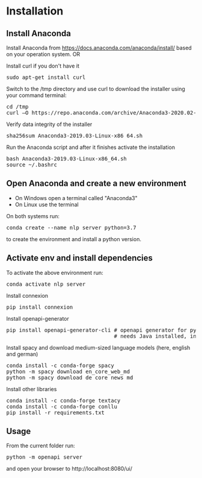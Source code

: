 # Installation

## Install Anaconda 
Install Anaconda from https://docs.anaconda.com/anaconda/install/ based on your operation system.
OR

Install curl if you don't have it
<pre>
sudo apt-get install curl
</pre>
Switch to the /tmp directory and use curl to download the installer using your command terminal:
<pre>
cd /tmp
curl –O https://repo.anaconda.com/archive/Anaconda3-2020.02-Linux-x86_64.sh
</pre>
Verify data integrity of the installer
<pre>
sha256sum Anaconda3-2019.03-Linux-x86_64.sh
</pre>
Run the Anaconda script and after it finishes activate the installation
<pre>
bash Anaconda3-2019.03-Linux-x86_64.sh
source ~/.bashrc
</pre>

## Open Anaconda and create a new environment
- On Windows open a terminal called "Anaconda3"
- On Linux use the terminal

On both systems run:
<pre>
conda create --name nlp_server python=3.7
</pre>
to create the environment and install a python version.

## Activate env and install dependencies
To activate the above environment run: 
<pre>
conda activate nlp_server
</pre>

Install connexion
<pre>
pip install connexion
</pre>

Install openapi-generator
<pre>
pip install openapi-generator-cli # openapi generator for python
								  # needs Java installed, install from https://adoptopenjdk.net/ (currently desired version: 11LTS)
</pre>

Install spacy and download medium-sized language models (here, english and german)
<pre>
conda install -c conda-forge spacy
python -m spacy download en_core_web_md
python -m spacy download de_core_news_md
</pre>

Install other libraries
<pre>
conda install -c conda-forge textacy
conda install -c conda-forge conllu
pip install -r requirements.txt
</pre>

## Usage
From the current folder run:
<pre>
python -m openapi_server
</pre>
and open your browser to http://localhost:8080/ui/